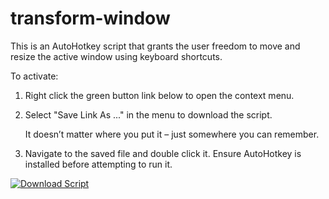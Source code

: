 # transform-window
This is an AutoHotkey script that grants the user freedom to move and resize the active window using keyboard shortcuts.

To activate:

1. Right click the green button link below to open the context menu.

2. Select "Save Link As ..." in the menu to download the script.

   It doesn’t matter where you put it – just somewhere you can remember.

1. Navigate to the saved file and double click it. Ensure AutoHotkey is installed before attempting to run it.

[![Download Script](https://img.shields.io/badge/Text-transform.ahk-brightgreen?style=for-the-badge)](https://raw.githubusercontent.com/gmf-uah/transform-window/main/transform.ahk)